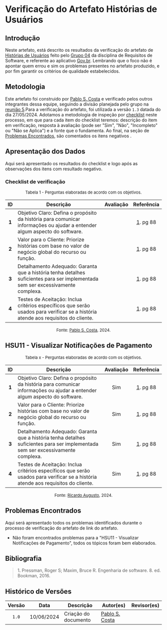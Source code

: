 # Verificação do Artefato Histórias de Usuários

## Introdução

Neste artefato, está descrito os resultados da verificação do artefato de [Histórias de Usuários](https://requisitos-de-software.github.io/2024.1-Gov.br/#/modelagem/agil/historia_usuario) feito pelo [Grupo 04](https://requisitos-de-software.github.io/2024.1-Gov.br/#/README) da disciplina de Requisitos de Software, e referente ao aplicativo [Gov.br](https://play.google.com/store/apps/details?id=br.gov.meugovbr&hl=pt_BR&gl=US). Lembrando que o foco não é apontar quem errou e sim os problemas presentes no artefato produzido, e por fim garantir os critérios de qualidade estabelecidos.

## Metodologia

Este artefato foi construido por [Pablo S. Costa][PabloGH] e verificado pelos outros integrantes dessa equipe, seguindo a divisão planejada pelo grupo na [reunião 5](https://requisitos-de-software.github.io/2024.1-Correios/atas/ata5/).Para a verificação do artefato, foi utilizada a versão `1.3` datada do dia 27/05/2024. Adotamos a metodologia de inspeção por [checklist](#checklist-de-verificacao) neste processo, em que para cada item do checklist teremos: descrição do item em verificação, resposta à avaliação (pode ser "Sim", "Não", "Incompleto" ou "Não se Aplica") e a fonte que o fundamenta. Ao final, na seção de [Problemas Encontrados](#problemas-encontrados), são comentados os itens negativos .

## Apresentação dos Dados

Aqui será apresentado os resultados do checklist e logo após as observações dos itens com resultado negativo.

### Checklist de verificação

<font size="2"><p style="text-align: center">Tabela 1 - Perguntas elaboradas de acordo com os objetivos.</p></font>

<center>

| ID | Descrição | Avaliação | Referência|
|:--:| --------- | :-------: | :-------: |
| **1** | Objetivo Claro: Defina o propósito da história para comunicar informações ou ajudar a entender algum aspecto do software. |  | <a href="#ref1">1</a>. pg 88 |
| **2** | Valor para o Cliente: Priorize histórias com base no valor de negócio global do recurso ou função. |  | <a href="#ref1">1</a>. pg 88 |
| **3** | Detalhamento Adequado: Garanta que a história tenha detalhes suficientes para ser implementada sem ser excessivamente complexa. |  | <a href="#ref1">1</a>. pg 88 |
| **4** | Testes de Aceitação: Inclua critérios específicos que serão usados para verificar se a história atende aos requisitos do cliente. |  | <a href="#ref1">1</a>. pg 88 |

</center>

<font size="2"><p style="text-align: center">Fonte: [Pablo S. Costa][PabloGH], 2024.</p></font>

## HSU11 - Visualizar Notificações de Pagamento

<font size="2"><p style="text-align: center">Tabela x - Perguntas elaboradas de acordo com os objetivos.</p></font>

<center>

| ID | Descrição | Avaliação | Referência|
|:--:| --------- | :-------: | :-------: |
| **1** | Objetivo Claro: Defina o propósito da história para comunicar informações ou ajudar a entender algum aspecto do software. | Sim | <a href="#ref1">1</a>. pg 88 |
| **2** | Valor para o Cliente: Priorize histórias com base no valor de negócio global do recurso ou função. | Sim | <a href="#ref1">1</a>. pg 88 |
| **3** | Detalhamento Adequado: Garanta que a história tenha detalhes suficientes para ser implementada sem ser excessivamente complexa. | Sim | <a href="#ref1">1</a>. pg 88 |
| **4** | Testes de Aceitação: Inclua critérios específicos que serão usados para verificar se a história atende aos requisitos do cliente. | Sim | <a href="#ref1">1</a>. pg 88 |

</center>

<font size="2"><p style="text-align: center">Fonte: [Ricardo Augusto][RicardoGH], 2024.</p></font>

## Problemas Encontrados

Aqui será apresentado todos os problemas identificados durante o processo de verificação do artefato de link do artefato.

- Não foram encontrados problemas para a "HSU11 - Visualizar Notificações de Pagamento", todos os tópicos foram bem elaborados.

## Bibliografia

> 1<a id="ref1">.</a> Pressman, Roger S; Maxim, Bruce R. Engenharia de software. 8. ed. Bookman, 2016.

## Histórico de Versões

| Versão | Data | Descrição | Autor(es) | Revisor(es) |
| :----: | :--: | --------- | ----------- | ------ |
| `1.0`  | 10/06/2024 | Criação do documento | [Pablo S. Costa][PabloGH] | []() |


[ClaudioGH]: https://github.com/claudiohsc
[DaniloGH]: https://github.com/Danilo-Carvalho-Antunes
[EliasGH]: https://github.com/EliasOliver21
[GabrielBGH]: https://github.com/Bertolazi
[GabrielFGH]: https://github.com/MMcLovin
[PabloGH]: https://github.com/pabloheika
[RicardoGH]: https://www.github.com/avmricardo
